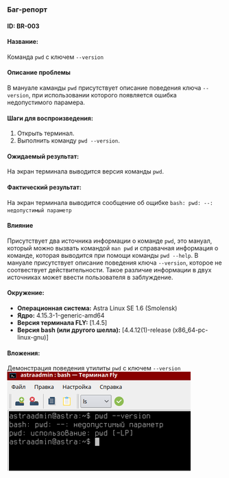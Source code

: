 ### Баг-репорт

#### ID: BR-003

#### Название:
Команда `pwd` с ключем `--version`

#### Описание проблемы
В мануале каманды `pwd` присутствует описание поведения ключа `--version`, при использовании которого появляется ошибка недопустимого парамера.

#### Шаги для воспроизведения:
1. Открыть терминал.
2. Выполнить команду `pwd --version`.

#### Ожидаемый результат:
На экран терминала выводится версия команды `pwd`.

#### Фактический результат:
На экран терминала выводится сообщение об ощибке `bash: pwd: --: недопустимый параметр`

#### Влияние
Присутствует два источника информации о команде `pwd`, это мануал, который можно вызвать командой `man pwd` и справачная информация о команде, которая выводится при помощи команды `pwd --help`. В мануале присутствует описание поведения ключа `--version`, которое не соотвествует действительности. Такое различие информации в двух источниках может ввести пользователя в заблуждение.

#### Окружение:
- **Операционная система:** Astra Linux SE 1.6 (Smolensk)
- **Ядро:** 4.15.3-1-generic-amd64
- **Версия терминала FLY:** [1.4.5]
- **Версия bash (или другого шелла):** [4.4.12(1)-release (x86_64-pc-linux-gnu)]

#### Вложения:
Демонстрация поведения утилиты `pwd` с ключем `--version`
![alt text](src/image1.png)